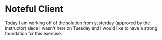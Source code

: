 # Noteful Client
Today I am working off of the solution from yesterday (approved by the instructor) since I wasn't here on Tuesday and I would like to have a strong foundation for this exercise.